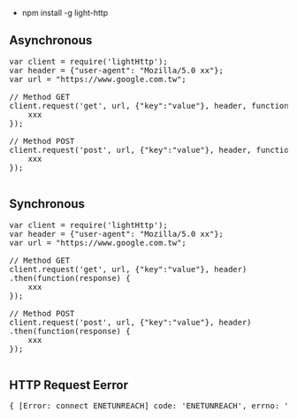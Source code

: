 

* npm install -g light-http


Asynchronous
-----------------

<pre>
var client = require('lightHttp');
var header = {"user-agent": "Mozilla/5.0 xx"};
var url = "https://www.google.com.tw";

// Method GET
client.request('get', url, {"key":"value"}, header, function(response) {
    xxx
});

// Method POST
client.request('post', url, {"key":"value"}, header, function(response) {
    xxx
});

</pre>

Synchronous
-----------------

<pre>
var client = require('lightHttp');
var header = {"user-agent": "Mozilla/5.0 xx"};
var url = "https://www.google.com.tw";

// Method GET
client.request('get', url, {"key":"value"}, header)
.then(function(response) {
    xxx
});

// Method POST
client.request('post', url, {"key":"value"}, header)
.then(function(response) {
    xxx
});

</pre>







HTTP Request Eerror
-------------------
<pre>
{ [Error: connect ENETUNREACH] code: 'ENETUNREACH', errno: 'ENETUNREACH', syscall: 'connect' }
</pre>
